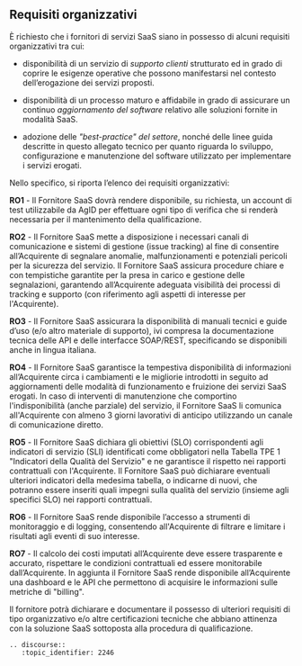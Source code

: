 ## Requisiti organizzativi

È richiesto che i fornitori di servizi SaaS siano in possesso di alcuni requisiti organizzativi tra cui:

* disponibilità di un servizio di *supporto clienti* strutturato ed in grado di coprire le esigenze operative che possono manifestarsi nel contesto dell’erogazione dei servizi proposti. 

* disponibilità di un processo maturo e affidabile in grado di assicurare un continuo *aggiornamento del software* relativo alle soluzioni fornite in modalità SaaS.

* adozione delle *"best-practice" del settore*,  nonché delle linee guida descritte in questo allegato tecnico per quanto  riguarda lo sviluppo, configurazione e manutenzione del software utilizzato per implementare i servizi erogati.

Nello specifico, si riporta l’elenco dei requisiti organizzativi:


**RO1** - Il Fornitore SaaS dovrà rendere disponibile, su richiesta, un account di test utilizzabile da AgID per effettuare ogni tipo di verifica che si renderà necessaria per il mantenimento della qualificazione.

**RO2** - Il Fornitore SaaS mette a disposizione i necessari canali di comunicazione e sistemi di gestione (issue tracking) al fine di consentire all’Acquirente di segnalare anomalie, malfunzionamenti e potenziali pericoli per la sicurezza del servizio. Il Fornitore SaaS assicura procedure chiare e con tempistiche garantite per la presa in carico e gestione delle segnalazioni, garantendo all’Acquirente adeguata visibilità dei processi di tracking e supporto (con riferimento agli aspetti di interesse per l'Acquirente).

**RO3** - Il Fornitore SaaS assicurara la disponibilità di manuali tecnici e guide d’uso (e/o altro materiale di supporto), ivi compresa la documentazione tecnica delle API e delle interfacce SOAP/REST, specificando se disponibili anche in lingua italiana.

**RO4** - Il Fornitore SaaS garantisce la tempestiva disponibilità di informazioni all’Acquirente circa i cambiamenti e le migliorie introdotti in seguito ad aggiornamenti delle modalità di funzionamento e fruizione dei servizi SaaS erogati. In caso di interventi di manutenzione che comportino l'indisponibilità (anche parziale) del servizio, il Fornitore SaaS li comunica all'Acquirente con almeno 3 giorni lavorativi di anticipo utilizzando un canale di comunicazione diretto.

**RO5** - Il Fornitore SaaS dichiara gli obiettivi (SLO) corrispondenti agli indicatori di servizio (SLI) identificati come obbligatori nella Tabella TPE 1 "Indicatori della Qualità del Servizio" e ne garantisce il rispetto nei rapporti contrattuali con l'Acquirente. Il Fornitore SaaS può dichiarare eventuali ulteriori indicatori della medesima tabella, o indicarne di nuovi, che potranno essere inseriti quali impegni sulla qualità del servizio (insieme agli specifici SLO) nei rapporti contrattuali.

**RO6** - Il Fornitore SaaS rende disponibile l’accesso a strumenti di monitoraggio e di logging, consentendo all'Acquirente di filtrare e limitare i risultati agli eventi di suo interesse.

**RO7** - Il calcolo dei costi imputati all’Acquirente deve essere trasparente e accurato, rispettare le condizioni contrattuali ed essere monitorabile dall’Acquirente. In aggiunta il Fornitore SaaS rende disponibile all’Acquirente una dashboard e le API che permettono di acquisire le informazioni sulle metriche di "billing".


Il fornitore potrà dichiarare e documentare il possesso di ulteriori requisiti di tipo organizzativo e/o altre certificazioni tecniche che abbiano attinenza con la soluzione SaaS sottoposta alla procedura di qualificazione.

```eval_rst
.. discourse::
   :topic_identifier: 2246
```

